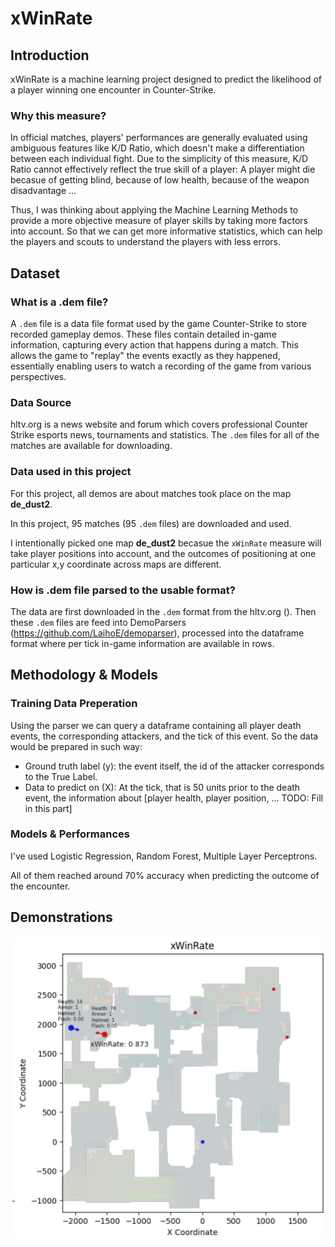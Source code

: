 # xWinRate

## Introduction
xWinRate is a machine learning project designed to predict the likelihood of a player winning one encounter in Counter-Strike. 

### Why this measure?
In official matches, players' performances are generally evaluated using ambiguous features like K/D Ratio, which doesn't make a differentiation between each individual fight. Due to the simplicity of this measure, K/D Ratio cannot effectively reflect the true skill of a player: A player might die becasue of getting blind, because of low health, because of the weapon disadvantage ...

Thus, I was thinking about applying the Machine Learning Methods to provide a more objective measure of player skills by taking more factors into account. So that we can get more informative statistics, which can help the players and scouts to understand the players with less errors.

## Dataset

### What is a .dem file?
A `.dem` file is a data file format used by the game Counter-Strike to store recorded gameplay demos. These files contain detailed in-game information, capturing every action that happens during a match. This allows the game to "replay" the events exactly as they happened, essentially enabling users to watch a recording of the game from various perspectives.

### Data Source
hltv.org is a news website and forum which covers professional Counter Strike esports news, tournaments and statistics. The `.dem` files for all of the matches are available for downloading.

### Data used in this project
For this project, all demos are about matches took place on the map **de_dust2**. 

In this project, 95 matches (95 `.dem` files) are downloaded and used.

I intentionally picked one map **de_dust2** becasue the `xWinRate` measure will take player positions into account, and the outcomes of positioning at one particular x,y coordinate across maps are different.

### How is .dem file parsed to the usable format?
The data are first downloaded in the `.dem` format from the hltv.org (). Then these `.dem` files are feed into DemoParsers (https://github.com/LaihoE/demoparser), processed into the dataframe format where per tick in-game information are available in rows.

## Methodology & Models

### Training Data Preperation
Using the parser we can query a dataframe containing all player death events, the corresponding attackers, and the tick of this event. 
So the data would be prepared in such way:

- Ground truth label (y): the event itself, the id of the attacker corresponds to the True Label.
- Data to predict on (X): At the tick, that is 50 units prior to the death event, the information about [player health, player position, ... TODO: Fill in this part]

### Models & Performances
I've used Logistic Regression, Random Forest, Multiple Layer Perceptrons.

All of them reached around 70% accuracy when predicting the outcome of the encounter.


## Demonstrations
![xWinRateExample](demo_analysis\slides\xWinRate_01.jpg)